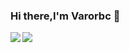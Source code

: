 ### Hi there,I'm Varorbc 👋

<img align="left" src="https://github-readme-stats.vercel.app/api?username=varorbc&show_icons=true&count_private=true&theme=default" />
<img align="center" src="https://github-readme-stats.vercel.app/api/top-langs/?username=varorbc" />
